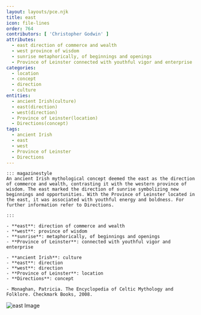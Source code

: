 ```yaml
---
layout: layouts/pce.njk
title: east
icon: file-lines
order: 764
contributors: [ 'Christopher Godwin' ]
attributes:
  - east direction of commerce and wealth
  - west province of wisdom
  - sunrise metaphorically, of beginnings and openings
  - Province of Leinster connected with youthful vigor and enterprise
categories:
  - location
  - concept
  - direction
  - culture
entities:
  - ancient Irish(culture)
  - east(direction)
  - west(direction)
  - Province of Leinster(location)
  - Directions(concept)
tags:
  - ancient Irish
  - east
  - west
  - Province of Leinster
  - Directions
---
```

``` tab [group1:Info]
::: magazinestyle
An ancient Irish mythological concept deemed the east as the direction of commerce and wealth, contrasting it with the western province of wisdom. The east marked the direction of sunrise symbolizing new beginnings and opportunities. With the Province of Leinster located in the east, it was associated with youthful energy and boldness. For further information refer to Directions.

:::
```
``` tab [group1:Attributes]
- **east**: direction of commerce and wealth
- **west**: province of wisdom
- **sunrise**: metaphorically, of beginnings and openings
- **Province of Leinster**: connected with youthful vigor and enterprise
```
``` tab [group1:Entities]
- **ancient Irish**: culture
- **east**: direction
- **west**: direction
- **Province of Leinster**: location
- **Directions**: concept
```
``` tab [group1:Sources]
- Monaghan, Patricia. The Encyclopedia of Celtic Mythology and Folklore. Checkmark Books, 2008.
```
![east Image](['https://upload.wikimedia.org/wikipedia/commons/thumb/7/7d/Compass_Rose_English_East.svg/1200px-Compass_Rose_English_East.svg.png'])
